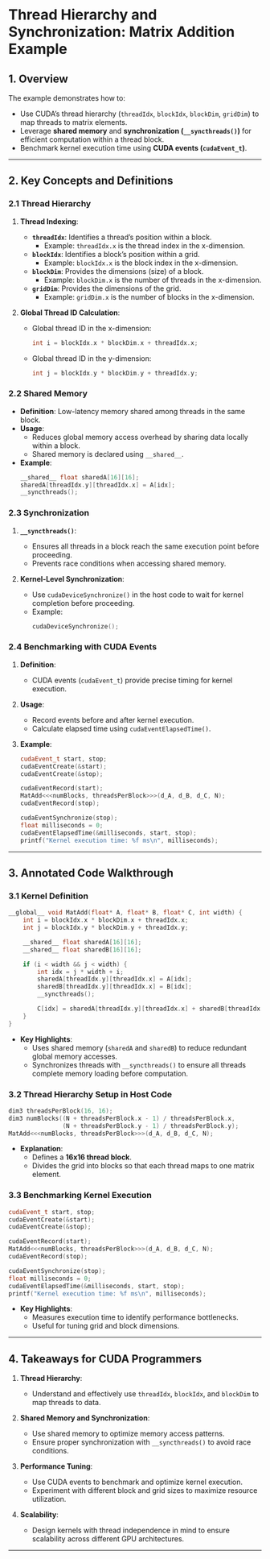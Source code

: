 # Thread Hierarchy and Synchronization: Matrix Addition Example

## **1. Overview**
The example demonstrates how to:
- Use CUDA’s thread hierarchy (`threadIdx`, `blockIdx`, `blockDim`, `gridDim`) to map threads to matrix elements.
- Leverage **shared memory** and **synchronization (`__syncthreads()`)** for efficient computation within a thread block.
- Benchmark kernel execution time using **CUDA events (`cudaEvent_t`)**.

---

## **2. Key Concepts and Definitions**

### **2.1 Thread Hierarchy**
1. **Thread Indexing**:
    - **`threadIdx`**: Identifies a thread’s position within a block.
        - Example: `threadIdx.x` is the thread index in the x-dimension.
    - **`blockIdx`**: Identifies a block’s position within a grid.
        - Example: `blockIdx.x` is the block index in the x-dimension.
    - **`blockDim`**: Provides the dimensions (size) of a block.
        - Example: `blockDim.x` is the number of threads in the x-dimension.
    - **`gridDim`**: Provides the dimensions of the grid.
        - Example: `gridDim.x` is the number of blocks in the x-dimension.

2. **Global Thread ID Calculation**:
    - Global thread ID in the x-dimension:
      ```cpp
      int i = blockIdx.x * blockDim.x + threadIdx.x;
      ```
    - Global thread ID in the y-dimension:
      ```cpp
      int j = blockIdx.y * blockDim.y + threadIdx.y;
      ```

### **2.2 Shared Memory**
- **Definition**: Low-latency memory shared among threads in the same block.
- **Usage**:
    - Reduces global memory access overhead by sharing data locally within a block.
    - Shared memory is declared using `__shared__`.
- **Example**:
  ```cpp
  __shared__ float sharedA[16][16];
  sharedA[threadIdx.y][threadIdx.x] = A[idx];
  __syncthreads();
  ```

### **2.3 Synchronization**
1. **`__syncthreads()`**:
    - Ensures all threads in a block reach the same execution point before proceeding.
    - Prevents race conditions when accessing shared memory.

2. **Kernel-Level Synchronization**:
    - Use `cudaDeviceSynchronize()` in the host code to wait for kernel completion before proceeding.
    - Example:
      ```cpp
      cudaDeviceSynchronize();
      ```

### **2.4 Benchmarking with CUDA Events**
1. **Definition**:
    - CUDA events (`cudaEvent_t`) provide precise timing for kernel execution.

2. **Usage**:
    - Record events before and after kernel execution.
    - Calculate elapsed time using `cudaEventElapsedTime()`.

3. **Example**:
   ```cpp
   cudaEvent_t start, stop;
   cudaEventCreate(&start);
   cudaEventCreate(&stop);

   cudaEventRecord(start);
   MatAdd<<<numBlocks, threadsPerBlock>>>(d_A, d_B, d_C, N);
   cudaEventRecord(stop);

   cudaEventSynchronize(stop);
   float milliseconds = 0;
   cudaEventElapsedTime(&milliseconds, start, stop);
   printf("Kernel execution time: %f ms\n", milliseconds);
   ```

---

## **3. Annotated Code Walkthrough**

### **3.1 Kernel Definition**
```cpp
__global__ void MatAdd(float* A, float* B, float* C, int width) {
    int i = blockIdx.x * blockDim.x + threadIdx.x;
    int j = blockIdx.y * blockDim.y + threadIdx.y;

    __shared__ float sharedA[16][16];
    __shared__ float sharedB[16][16];

    if (i < width && j < width) {
        int idx = j * width + i;
        sharedA[threadIdx.y][threadIdx.x] = A[idx];
        sharedB[threadIdx.y][threadIdx.x] = B[idx];
        __syncthreads();

        C[idx] = sharedA[threadIdx.y][threadIdx.x] + sharedB[threadIdx.y][threadIdx.x];
    }
}
```
- **Key Highlights**:
    - Uses shared memory (`sharedA` and `sharedB`) to reduce redundant global memory accesses.
    - Synchronizes threads with `__syncthreads()` to ensure all threads complete memory loading before computation.

### **3.2 Thread Hierarchy Setup in Host Code**
```cpp
dim3 threadsPerBlock(16, 16);
dim3 numBlocks((N + threadsPerBlock.x - 1) / threadsPerBlock.x, 
               (N + threadsPerBlock.y - 1) / threadsPerBlock.y);
MatAdd<<<numBlocks, threadsPerBlock>>>(d_A, d_B, d_C, N);
```
- **Explanation**:
    - Defines a **16x16 thread block**.
    - Divides the grid into blocks so that each thread maps to one matrix element.

### **3.3 Benchmarking Kernel Execution**
```cpp
cudaEvent_t start, stop;
cudaEventCreate(&start);
cudaEventCreate(&stop);

cudaEventRecord(start);
MatAdd<<<numBlocks, threadsPerBlock>>>(d_A, d_B, d_C, N);
cudaEventRecord(stop);

cudaEventSynchronize(stop);
float milliseconds = 0;
cudaEventElapsedTime(&milliseconds, start, stop);
printf("Kernel execution time: %f ms\n", milliseconds);
```
- **Key Highlights**:
    - Measures execution time to identify performance bottlenecks.
    - Useful for tuning grid and block dimensions.

---

## **4. Takeaways for CUDA Programmers**
1. **Thread Hierarchy**:
    - Understand and effectively use `threadIdx`, `blockIdx`, and `blockDim` to map threads to data.

2. **Shared Memory and Synchronization**:
    - Use shared memory to optimize memory access patterns.
    - Ensure proper synchronization with `__syncthreads()` to avoid race conditions.

3. **Performance Tuning**:
    - Use CUDA events to benchmark and optimize kernel execution.
    - Experiment with different block and grid sizes to maximize resource utilization.

4. **Scalability**:
    - Design kernels with thread independence in mind to ensure scalability across different GPU architectures.

---

